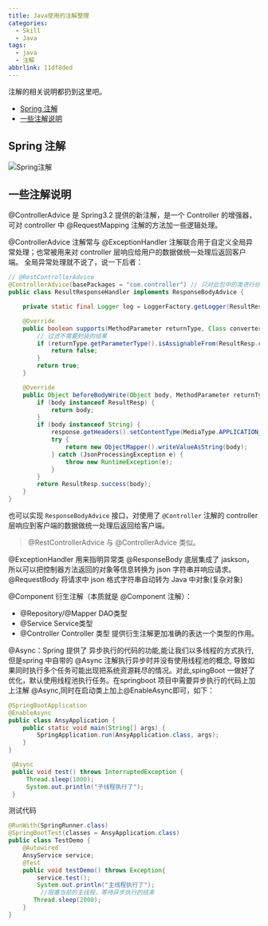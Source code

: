 ```yaml
---
title: Java使用的注解整理
categories:
  - Skill
  - Java
tags:
  - java
  - 注解
abbrlink: 11df8ded
---
```


注解的相关说明都扔到这里吧。

<!-- more -->

<!-- @import "[TOC]" {cmd="toc" depthFrom=2 depthTo=4 orderedList=true} -->

<!-- code_chunk_output -->

- [Spring 注解](#spring-注解)
- [一些注解说明](#一些注解说明)

<!-- /code_chunk_output -->

## Spring 注解

![Spring注解](https://fastly.jsdelivr.net/gh/prettywinter/dist/images/doc/Spring注解总结.png "Spring注解总结")

## 一些注解说明

@ControllerAdvice 是 Spring3.2 提供的新注解，是一个 Controller 的增强器，可对 controller 中 @RequestMapping 注解的方法加一些逻辑处理。

@ControllerAdvice 注解常与 @ExceptionHandler 注解联合用于自定义全局异常处理；也常被用来对 controller 层响应给用户的数据做统一处理后返回客户端。
全局异常处理就不说了，说一下后者：

```java
// @RestControllerAdvice 
@ControllerAdvice(basePackages = "com.controller") // 只对此包中的类进行结果封装，集成 swagger 的时候有个小坑
public class ResultResponseHandler implements ResponseBodyAdvice {

    private static final Logger log = LoggerFactory.getLogger(ResultResponseHandler.class);

    @Override
    public boolean supports(MethodParameter returnType, Class converterType) {
        // 过滤不需要封装的结果
        if (returnType.getParameterType().isAssignableFrom(ResultResp.class)) {
            return false;
        }
        return true;
    }

    @Override
    public Object beforeBodyWrite(Object body, MethodParameter returnType, MediaType selectedContentType, Class selectedConverterType, ServerHttpRequest request, ServerHttpResponse response) {
        if (body instanceof ResultResp) {
            return body;
        }
        if (body instanceof String) {
            response.getHeaders().setContentType(MediaType.APPLICATION_JSON_UTF8);
            try {
                return new ObjectMapper().writeValueAsString(body);
            } catch (JsonProcessingException e) {
                throw new RuntimeException(e);
            }
        }
        return ResultResp.success(body);
    }
}
```
也可以实现 `ResponseBodyAdvice` 接口，对使用了 `@Controller` 注解的 controller 层响应到客户端的数据做统一处理后返回给客户端。

> @RestControllerAdvice 与 @ControllerAdvice 类似。

@ExceptionHandler 用来指明异常类
@ResponseBody 底层集成了 jaskson，所以可以把控制器方法返回的对象等信息转换为 json 字符串并响应请求。
@RequestBody 将请求中 json 格式字符串自动转为 Java 中对象(复杂对象)

@Component 衍生注解（本质就是 @Component 注解）：

- @Repository/@Mapper DAO类型
- @Service  Service类型
- @Controller Controller 类型
提供衍生注解更加准确的表达一个类型的作用。

@Async：Spring 提供了 异步执行的代码的功能,能让我们以多线程的方式执行,但是spring 中自带的 @Async 注解执行异步时并没有使用线程池的概念, 导致如果同时执行多个任务可能出现把系统资源耗尽的情况。对此,spingBoot 一做好了优化，默认使用线程池执行任务。在springboot 项目中需要异步执行的代码上加上注解 @Async,同时在启动类上加上@EnableAsync即可，如下：

```java
@SpringBootApplication
@EnableAsync
public class AnsyApplication {
    public static void main(String[] args) {
        SpringApplication.run(AnsyApplication.class, args);
    }
}
```

```java
 @Async
 public void test() throws InterruptedException {
     Thread.sleep(1000);
     System.out.println("子线程执行了");
 }
```

测试代码

```java
@RunWith(SpringRunner.class)
@SpringBootTest(classes = AnsyApplication.class)
public class TestDemo {
    @Autowired
    AnsyService service;
    @Test
    public void testDemo() throws Exception{
        service.test();
        System.out.println("主线程执行了");
         //阻塞当前的主线程，等待异步执行的结束
       Thread.sleep(2000);
    }
}
```
